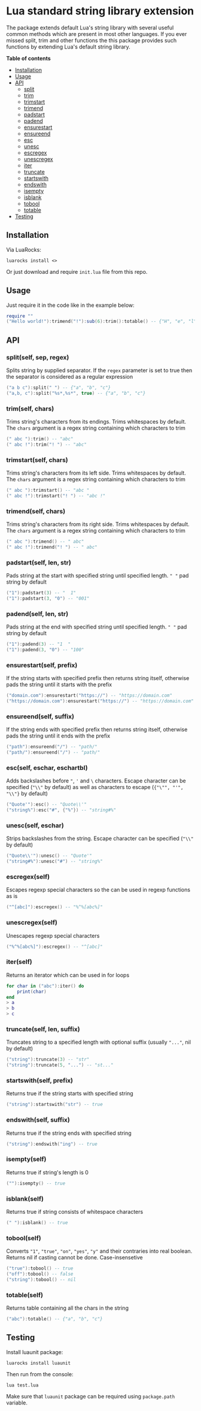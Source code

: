 # Lua standard string library extension
The package extends default Lua's string library with several useful common methods which are present in most other languages. If you ever missed split, trim and other functions the this package provides such functions by extending Lua's default string library.

**Table of contents**
- [Installation](#installation)
- [Usage](#usage)
- [API](#api)
	- [split](#split)
	- [trim](#trim)
	- [trimstart](#trimstart)
	- [trimend](#trimend)
	- [padstart](#padstart)
	- [padend](#padend)
	- [ensurestart](#ensurestart)
	- [ensureend](#ensureend)
	- [esc](#esc)
	- [unesc](#unesc)
	- [escregex](#escregex)
	- [unescregex](#unescregex)
	- [iter](#iter)
	- [truncate](#truncate)
	- [startswith](#startswith)
	- [endswith](#endswith)
	- [isempty](#isempty)
	- [isblank](#isblank)
	- [tobool](#tobool)
	- [totable](#totable)
- [Testing](#testing)

## Installation
Via LuaRocks:
```
luarocks install <>
```
Or just download and require `init.lua` file from this repo.

## Usage
Just require it in the code like in the example below:
```lua
require ""
("Hello world!"):trimend("!"):sub(6):trim():totable() -- {"H", "e", "l", "l", "o"}
```

## API

<a id="split"></a>

### split(self, sep, regex)
Splits string by supplied separator. If the `regex` parameter is set to true then the separator is considered as a regular expression
```lua
("a b c"):split(" ") -- {"a", "b", "c"}
("a,b, c"):split("%s*,%s*", true) -- {"a", "b", "c"}
```

<a id="trim"></a>

### trim(self, chars)
Trims string's characters from its endings. Trims whitespaces by default. The `chars` argument is a regex string containing which characters to trim
```lua
(" abc "):trim() -- "abc"
(" abc !"):trim("! ") -- "abc"
```

<a id="trimstart"></a>

### trimstart(self, chars)
Trims string's characters from its left side. Trims whitespaces by default. The `chars` argument is a regex string containing which characters to trim
```lua
(" abc "):trimstart() -- "abc "
(" abc !"):trimstart("! ") -- "abc !"
```

<a id="trimend"></a>

### trimend(self, chars)
Trims string's characters from its right side. Trims whitespaces by default. The `chars` argument is a regex string containing which characters to trim
```lua
(" abc "):trimend() -- " abc"
(" abc !"):trimend("! ") -- " abc"
```

<a id="padstart"></a>

### padstart(self, len, str)
Pads string at the start with specified string until specified length. `" "` pad string by default
```lua
("1"):padstart(3) -- "  1"
("1"):padstart(3, "0") -- "001"
```

<a id="padend"></a>

### padend(self, len, str)
Pads string at the end with specified string until specified length. `" "` pad string by default
```lua
("1"):padend(3) -- "1  "
("1"):padend(3, "0") -- "100"
```

<a id="ensurestart"></a>

### ensurestart(self, prefix)
If the string starts with specified prefix then returns string itself, otherwise pads the string until it starts with the prefix
```lua
("domain.com"):ensurestart("https://") -- "https://domain.com"
("https://domain.com"):ensurestart("https://") -- "https://domain.com"
```

<a id="ensureend"></a>

### ensureend(self, suffix)
If the string ends with specified prefix then returns string itself, otherwise pads the string until it ends with the prefix
```lua
("path"):ensureend("/") -- "path/"
("path/"):ensureend("/") -- "path/"
```

<a id="esc"></a>

### esc(self, eschar, eschartbl)
Adds backslashes before `"`, `'` and `\` characters. Escape character can be specified (`"\\"` by default) as well as characters to escape (`{"\"", "'", "\\"}` by default)
```lua
("Quote'"):esc() -- "Quote\\'"
("string%"):esc("#", {"%"}) -- "string#%"
```

<a id="unesc"></a>

### unesc(self, eschar)
Strips backslashes from the string. Escape character can be specified (`"\\"` by default)
```lua
("Quote\\'"):unesc() -- "Quote'"
("string#%"):unesc("#") -- "string%"
```

<a id="escregex"></a>

### escregex(self)
Escapes regexp special characters so the can be used in regexp functions as is
```lua
("^[abc]"):escregex() -- "%^%[abc%]"
```

<a id="unescregex"></a>

### unescregex(self)
Unescapes regexp special characters
```lua
("%^%[abc%]"):escregex() -- "^[abc]"
```

<a id="iter"></a>

### iter(self)
Returns an iterator which can be used in for loops
```lua
for char in ("abc"):iter() do
	print(char)
end
> a
> b
> c
```

<a id="truncate"></a>

### truncate(self, len, suffix)
Truncates string to a specified length with optional suffix (usually `"..."`, nil by default)
```lua
("string"):truncate(3) -- "str"
("string"):truncate(5, "...") -- "st..."
```

<a id="startswith"></a>

### startswith(self, prefix)
Returns true if the string starts with specified string
```lua
("string"):startswith("str") -- true
```

<a id="endswith"></a>

### endswith(self, suffix)
Returns true if the string ends with specified string
```lua
("string"):endswith("ing") -- true
```

<a id="isempty"></a>

### isempty(self)
Returns true if string's length is 0
```lua
(""):isempty() -- true
```

<a id="isblank"></a>

### isblank(self)
Returns true if string consists of whitespace characters
```lua
(" "):isblank() -- true
```

<a id="tobool"></a>

### tobool(self)
Converts `"1"`, `"true"`, `"on"`, `"yes"`, `"y"` and their contraries into real boolean. Returns nil if casting cannot be done. Case-insensetive
```lua
("true"):tobool() -- true
("off"):tobool() -- false
("string"):tobool() -- nil
```

<a id="totable"></a>

### totable(self)
Returns table containing all the chars in the string
```lua
("abc"):totable() -- {"a", "b", "c"}
```


## Testing
Install luaunit package:
```
luarocks install luaunit
```
Then run from the console:
```
lua test.lua
```
Make sure that `luaunit` package can be required using `package.path` variable.

